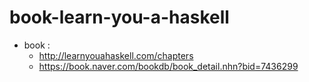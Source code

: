 # book-learn-you-a-haskell

- book : 
  - http://learnyouahaskell.com/chapters
  - https://book.naver.com/bookdb/book_detail.nhn?bid=7436299
